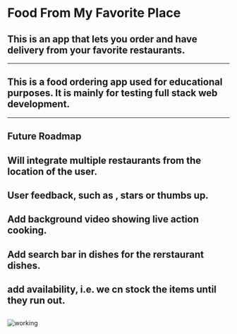 # Food From My Favorite Place
## This is an app that lets you order and have delivery from your favorite restaurants.

------------------------------------------------------------------------------

## This is a food ordering app used for educational purposes. It is mainly for testing full stack web development.

------------------------------------------------------------------------------

## Future Roadmap

## Will integrate multiple restaurants from the location of the user.

## User feedback, such as , stars or thumbs up.

## Add background video showing live action cooking.

## Add search bar in dishes for the rerstaurant dishes.

## add availability, i.e. we cn stock the items until they run out.

## 
![working](https://github.com/Michael-Yount/Food_From_My_Favorite_Place/assets/11709807/4cbbc7f2-a9a8-48cd-bd09-9598911d6892)
